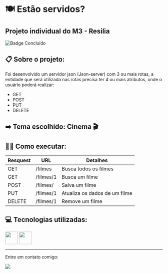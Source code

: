 #  :plate_with_cutlery: Estão servidos?
## Projeto individual do M3 - Resilia
![Badge Concluído](http://img.shields.io/static/v1?label=STATUS&message=CONCLUÍDO&color=GREEN&style=for-the-badge)

## :clipboard: Sobre o projeto:
<p>Foi desenvolvido um servidor json (Json-server) com 3 ou mais rotas, a entidade que será utilizada nas rotas precisa ter 4 ou mais atributos, onde o usuário poderá realizar:
<ul>
<li> GET </li>
<li> POST </li>
<li> PUT </li>
<li> DELETE </li>
</ul>
</p>

## :arrow_right: Tema escolhido: Cinema :clapper:

## :woman_technologist:  Como executar:

| Resquest  | URL | Detalhes  | 
| ------------- | ------------- | ------------- | 
| GET  | /filmes     | Busca todos os filmes  | 
| GET  | /filmes/1 | Busca um filme |
| POST | /filmes/ | Salva um filme  |
| PUT  | /filmes/1 | Atualiza os dados de um filme  |
| DELETE | /filmes/1  | Remove um filme  |

## :computer: Tecnologias utilizadas:
<div>
<img src="https://cdn.jsdelivr.net/gh/devicons/devicon/icons/javascript/javascript-original.svg" width="40" height="40" />
<img src="https://cdn.jsdelivr.net/gh/devicons/devicon/icons/nodejs/nodejs-original.svg" width="40" height="40" />
</div>

---

<p>Entre em contato comigo:</p> <p>  <a href="https://www.linkedin.com/in/mari-santos-g-181a6525a/" target="_blank"><img src="https://img.shields.io/badge/-LinkedIn-%230077B5?style=for-the-badge&logo=linkedin&logoColor=white" target="_blank"></a>   </p> 
           
          

